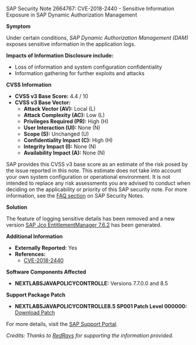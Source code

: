 SAP Security Note 2664767: CVE-2018-2440 - Sensitive Information Exposure in SAP Dynamic Authorization Management

**Symptom**

Under certain conditions, *SAP Dynamic Authorization Management (DAM)* exposes sensitive information in the application logs.

**Impacts of Information Disclosure include:**
- Loss of information and system configuration confidentiality
- Information gathering for further exploits and attacks

**CVSS Information**

- **CVSS v3 Base Score:** 4.4 / 10
- **CVSS v3 Base Vector:**
  - **Attack Vector (AV):** Local (L)
  - **Attack Complexity (AC):** Low (L)
  - **Privileges Required (PR):** High (H)
  - **User Interaction (UI):** None (N)
  - **Scope (S):** Unchanged (U)
  - **Confidentiality Impact (C):** High (H)
  - **Integrity Impact (I):** None (N)
  - **Availability Impact (A):** None (N)

SAP provides this CVSS v3 base score as an estimate of the risk posed by the issue reported in this note. This estimate does not take into account your own system configuration or operational environment. It is not intended to replace any risk assessments you are advised to conduct when deciding on the applicability or priority of this SAP security note. For more information, see the [FAQ section](https://me.sap.com/support/securitynotes) on SAP Security Notes.

**Solution**

The feature of logging sensitive details has been removed and a new version [SAP Jco EntitlementManager 7.6.2](https://me.sap.com/notes/0002664767) has been generated.

**Additional Information**

- **Externally Reported:** Yes
- **References:**
  - [CVE-2018-2440](http://cve.mitre.org/cgi-bin/cvename.cgi?name=CVE-2018-2440)

**Software Components Affected**

- **NEXTLABSJAVAPOLICYCONTROLLE:** Versions 7.7.0.0 and 8.5

**Support Package Patch**

- **NEXTLABSJAVAPOLICYCONTROLLE8.5 SP001 Patch Level 000000:** [Download Patch](https://me.sap.com/sap/support/swdc/notes?cvnr=73555000100200008155&support_package=SP001&patch_level=000000)

For more details, visit the [SAP Support Portal](https://me.sap.com/notes/0002664767).

*Credits: Thanks to [RedRays](https://redrays.io) for supporting the information provided.*